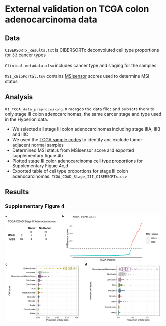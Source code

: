 # External validation on TCGA colon adenocarcinoma data

## Data

`CIBERSORTx_Results.txt` is CIBERSORTx deconvoluted cell type proportions for 33 cancer types<br></br>
`Clinical_metadata.xlsx` includes cancer type and staging for the samples<br></br>
`MSI_cBioPortal.tsv` contains [MSIsensor](10.1093/bioinformatics/btt755) scores used to determine MSI status

## Analysis

`01_TCGA_data_preprocessing.R` merges the data files and subsets them to only stage III colon adenocarcinomas, the same cancer stage and type used in the Hyperion data.
- We selected all stage III colon adenocarcinomas including stage IIIA, IIIB and IIIC
- We used the [TCGA sample codes](https://gdc.cancer.gov/resources-tcga-users/tcga-code-tables/sample-type-codes) to identify and exclude tumor-adjacent normal samples
- Determined MSI status from MSIsensor score and exported supplementary figure 4b
- Plotted stage III colon adenocarcinoma cell type proportions for Supplementary Figure 4c,d
- Exported table of cell type proportions for stage III colon adenocarcinomas: `TCGA_COAD_Stage_III_CIBERSORTx.csv`

## Results
### Supplementary Figure 4
![Supplementary Figure 4](Supplementary_Figure_4.png)